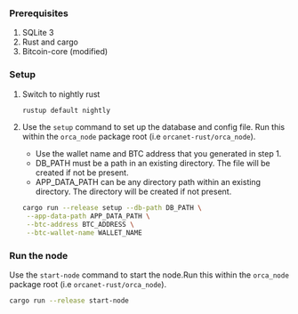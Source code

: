 ### Prerequisites

1. SQLite 3
2. Rust and cargo
3. Bitcoin-core (modified)

### Setup

[//]: # (1. Download and set up our modified bitcoin core by following this)

[//]: # (   document: [a relative link]&#40;/docs/BitcoinCoreSetup.md&#41;.)
1. Switch to nightly rust

   ```bash
   rustup default nightly
   ```
2. Use the `setup` command to set up the database and config file. Run this within the `orca_node` package root (i.e `orcanet-rust/orca_node`). 
   - Use the wallet name and BTC address that you generated in step 1. 
   - DB_PATH must be a path in an existing directory. The file will be created if not be present. 
   - APP_DATA_PATH can be any directory path within an existing directory. The directory will be created if not present.

   ```bash
   cargo run --release setup --db-path DB_PATH \
    --app-data-path APP_DATA_PATH \
    --btc-address BTC_ADDRESS \
    --btc-wallet-name WALLET_NAME
   ```

### Run the node

[//]: # (TODO: Start bitcoin node at the start of start-node. Panic if bitcoind cannot be started.)

Use the `start-node` command to start the node.Run this within the `orca_node` package root (i.e `orcanet-rust/orca_node`).
```bash
cargo run --release start-node
```




